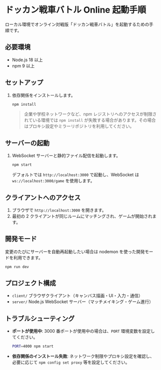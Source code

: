 # ドッカン戦車バトル Online 起動手順

ローカル環境でオンライン対戦版「ドッカン戦車バトル」を起動するための手順です。

## 必要環境
- Node.js 18 以上
- npm 9 以上

## セットアップ
1. 依存関係をインストールします。
   ```bash
   npm install
   ```
   > 企業や学校ネットワークなど、npm レジストリへのアクセスが制限されている環境では `npm install` が失敗する場合があります。その場合はプロキシ設定やミラーリポジトリを利用してください。

## サーバーの起動
1. WebSocket サーバーと静的ファイル配信を起動します。
   ```bash
   npm start
   ```
   デフォルトでは `http://localhost:3000` で起動し、WebSocket は `ws://localhost:3000/game` を使用します。

## クライアントへのアクセス
1. ブラウザで `http://localhost:3000` を開きます。
2. 最初の 2 クライアントが同じルームにマッチングされ、ゲームが開始されます。

## 開発モード
変更のたびにサーバーを自動再起動したい場合は nodemon を使った開発モードを利用できます。
```bash
npm run dev
```

## プロジェクト構成
- `client/` ブラウザクライアント（キャンバス描画・UI・入力・通信）
- `server/` Node.js WebSocket サーバー（マッチメイキング・ゲーム進行）

## トラブルシューティング
- **ポートが使用中**: 3000 番ポートが使用中の場合は、`PORT` 環境変数を設定してください。
  ```bash
  PORT=4000 npm start
  ```
- **依存関係のインストール失敗**: ネットワーク制限やプロキシ設定を確認し、必要に応じて `npm config set proxy` 等を設定してください。

